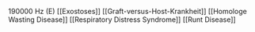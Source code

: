 190000 Hz (E)
[[Exostoses]]
[[Graft-versus-Host-Krankheit]]
[[Homologe Wasting Disease]]
[[Respiratory Distress Syndrome]]
[[Runt Disease]]